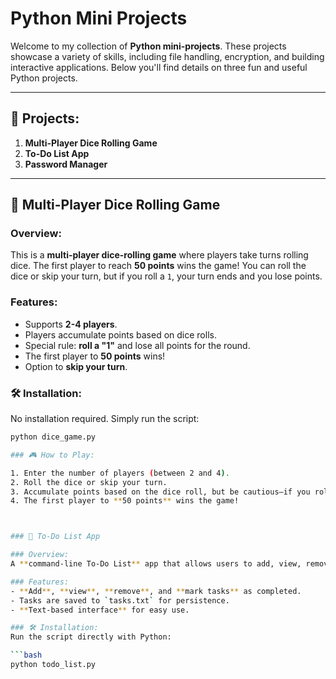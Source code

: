 # Python Mini Projects

Welcome to my collection of **Python mini-projects**. These projects showcase a variety of skills, including file handling, encryption, and building interactive applications. Below you'll find details on three fun and useful Python projects.

---

## 🧩 Projects:

1. **Multi-Player Dice Rolling Game**
2. **To-Do List App**
3. **Password Manager**

---

## 🎲 Multi-Player Dice Rolling Game

### Overview:
This is a **multi-player dice-rolling game** where players take turns rolling dice. The first player to reach **50 points** wins the game! You can roll the dice or skip your turn, but if you roll a `1`, your turn ends and you lose points.

### Features:
- Supports **2-4 players**.
- Players accumulate points based on dice rolls.
- Special rule: **roll a "1"** and lose all points for the round.
- The first player to **50 points** wins!
- Option to **skip your turn**.

### 🛠️ Installation:
No installation required. Simply run the script:

```bash
python dice_game.py

### 🎮 How to Play:

1. Enter the number of players (between 2 and 4).
2. Roll the dice or skip your turn.
3. Accumulate points based on the dice roll, but be cautious—if you roll a **"1"**, you lose all points for the round!
4. The first player to **50 points** wins the game!



### 📝 To-Do List App

### Overview:
A **command-line To-Do List** app that allows users to add, view, remove, and mark tasks as completed. Tasks are saved in a text file, so your list persists between app sessions.

### Features:
- **Add**, **view**, **remove**, and **mark tasks** as completed.
- Tasks are saved to `tasks.txt` for persistence.
- **Text-based interface** for easy use.

### 🛠️ Installation:
Run the script directly with Python:

```bash
python todo_list.py
